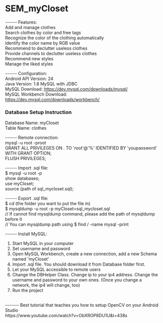 # SEM_myCloset

------ Features:<br>
Add and manage clothes<br>
Search clothes by color and free tags<br>
Recognize the color of the clothing automatically<br>
Identify the color name by RGB value<br>
Recommend to declutter useless clothes<br>
Provide channels to declutter useless clothes<br>
Recommend new styles<br>
Manage the liked styles
<br>

------ Configuration:<br>
Android API Version: 24<br>
Java Version: 1.8
MySQL with JDBC
<br>
MySQL Download: https://dev.mysql.com/downloads/mysql/<br>
MySQL Workbench Download: https://dev.mysql.com/downloads/workbench/
<br>

### Database Setup Instruction
Database Name: myCloset<br>
Table Name: clothes
<br>

------ Remote connection: <br>
mysql -u root -proot<br>
GRANT ALL PRIVILEGES ON *.* TO 'root'@'%' IDENTIFIED BY 'youpassword' WITH GRANT OPTION;<br>
FLUSH PRIVILEGES;
<br>

------ Import .sql file:<br>
$ mysql -u root -p<br>
show databases;<br>
use myCloset;<br>
source (path of sql_mycloset.sql);
<br>

------ Export .sql file:<br>
$ cd (the folder you want to put the file in)<br>
$ mysqldump -u root -p myCloset>sql_mycloset.sql<br>
// If cannot find mysqldump command, please add the path of mysqldump before it<br>
// You can mysqldump path using $ find  / -name mysql -print
<br>

------ Install MySQL:<br>
1. Start MySQL in your computer<br>
2. Set username and password<br>
3. Open MySQL Workbench, create a new connection, add a new Schema named 'myCloset'<br>
4. Import .sql file. You should download it from Database folder first.<br>
5. Let your MySQL accessible to remote users<br>
6. Change the DBHelper Class. Change ip to your ip4 address. Change the username and password to your own ones. (Once you change a network, the ip4 will change, too)<br>
7. Run the project
<br>
------- Best tutorial that teaches you how to setup OpenCV on your Android Studio<br>
https://www.youtube.com/watch?v=ObXROP8DU1U&t=438s
<br>
